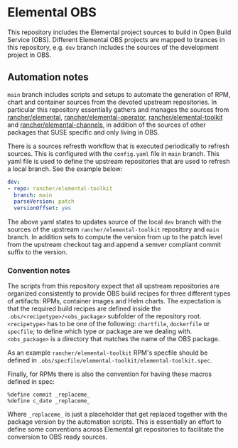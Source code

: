 # Elemental OBS

This repository includes the Elemental project sources to build in Open Build Service (OBS).
Different Elemental OBS projects are mapped to brances in this repository, e.g. `dev` branch includes
the sources of the development project in OBS.

## Automation notes

`main` branch includes scripts and setups to automate the generation of RPM, chart and container sources
from the devoted upstream repositories. In particular this repository essentially gathers and manages the
sources from [rancher/elemental](https://github.com/rancher/elemental),
[rancher/elemental-operator](https://github.com/rancher/elemental-operator),
[rancher/elemental-toolkit](https://github.com/rancher/elemental-toolkit) and
[rancher/elemental-channels](https://github.com/rancher/elemental-channels), in addition of the sources of other
packages that SUSE specific and only living in OBS.

There is a sources refresth workflow that is executed periodically to refresh sources. This is configured with the
`config.yaml` file in `main` branch. This yaml file is used to define the upstream repositories that are used to
refresh a local branch. See the example below:


```yaml
dev:
- repo: rancher/elemental-toolkit
  branch: main
  parseVersion: patch
  versionOffset: yes
```

The above yaml states to updates source of the local `dev` branch with the sources of the upstream
`rancher/elemental-toolkit` repository and `main` branch. In addition sets to compute the version from
up to the patch level from the upstream checkout tag and append a semver compliant commit suffix to
the version.


### Convention notes

The scripts from this repository expect that all upstream repositories are organized consistently to provide
OBS build recipes for three different types of artifacts: RPMs, container images and Helm charts. The expectation
is that the required build recipes are defined inside the `.obs/<recipetype>/<obs_package>` subfolder of
the repository root. `<recipetype>` has to be one of the following: `chartfile`, `dockerfile` or `specfile`; to
define which type or package are we dealing with. `<obs_package>` is a directory that matches the name of the
OBS package. 

As an example `rancher/elemental-toolkit` RPM's specfile should be defined in `.obs/specfile/elemental-toolkit/elemental-toolkit.spec`.

Finally, for RPMs there is also the convention for having these macros defined in spec:

```
%define commit _replaceme_
%define c_date _replaceme_
```

Where `_replaceme_` is just a placeholder that get replaced together with the package version by the automation
scripts. This is essentially an effort to define some conventions across Elemental git repositories to facilitate
the conversion to OBS ready sources.
